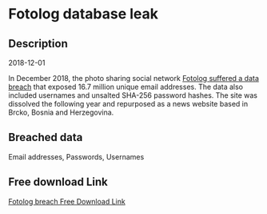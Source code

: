 # Fotolog database leak

## Description

2018-12-01

In December 2018, the photo sharing social network <a href="https://www.theregister.com/2019/02/11/620_million_hacked_accounts_dark_web/" target="_blank" rel="noopener">Fotolog suffered a data breach</a> that exposed 16.7 million unique email addresses. The data also included usernames and unsalted SHA-256 password hashes. The site was dissolved the following year and repurposed as a news website based in Brcko, Bosnia and Herzegovina.

## Breached data

Email addresses, Passwords, Usernames

## Free download Link

[Fotolog breach Free Download Link](https://link-to.net/1229997/119.58940494258319/dynamic/?r=aHR0cHM6Ly93d3cubWVkaWFmaXJlLmNvbS92aWV3L1pSNkRkcUdPWDVFTTBRQS9mb3RvbG9nLmNvbS9maWxl)